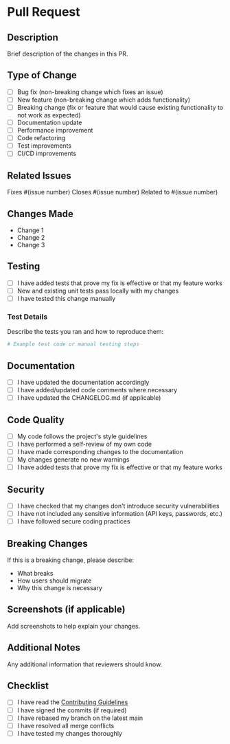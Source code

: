 # Pull Request

## Description
Brief description of the changes in this PR.

## Type of Change
- [ ] Bug fix (non-breaking change which fixes an issue)
- [ ] New feature (non-breaking change which adds functionality)
- [ ] Breaking change (fix or feature that would cause existing functionality to not work as expected)
- [ ] Documentation update
- [ ] Performance improvement
- [ ] Code refactoring
- [ ] Test improvements
- [ ] CI/CD improvements

## Related Issues
Fixes #(issue number)
Closes #(issue number)
Related to #(issue number)

## Changes Made
- Change 1
- Change 2
- Change 3

## Testing
- [ ] I have added tests that prove my fix is effective or that my feature works
- [ ] New and existing unit tests pass locally with my changes
- [ ] I have tested this change manually

### Test Details
Describe the tests you ran and how to reproduce them:

```ruby
# Example test code or manual testing steps
```

## Documentation
- [ ] I have updated the documentation accordingly
- [ ] I have added/updated code comments where necessary
- [ ] I have updated the CHANGELOG.md (if applicable)

## Code Quality
- [ ] My code follows the project's style guidelines
- [ ] I have performed a self-review of my own code
- [ ] I have made corresponding changes to the documentation
- [ ] My changes generate no new warnings
- [ ] I have added tests that prove my fix is effective or that my feature works

## Security
- [ ] I have checked that my changes don't introduce security vulnerabilities
- [ ] I have not included any sensitive information (API keys, passwords, etc.)
- [ ] I have followed secure coding practices

## Breaking Changes
If this is a breaking change, please describe:
- What breaks
- How users should migrate
- Why this change is necessary

## Screenshots (if applicable)
Add screenshots to help explain your changes.

## Additional Notes
Any additional information that reviewers should know.

## Checklist
- [ ] I have read the [Contributing Guidelines](CONTRIBUTING.md)
- [ ] I have signed the commits (if required)
- [ ] I have rebased my branch on the latest main
- [ ] I have resolved all merge conflicts
- [ ] I have tested my changes thoroughly
